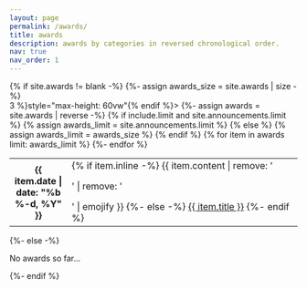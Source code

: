```yaml
---
layout: page
permalink: /awards/
title: awards
description: awards by categories in reversed chronological order.
nav: true
nav_order: 1
---
```

<!-- _pages/awards.md -->

<div class="awards">
{% if site.awards != blank -%}
{%- assign awards_size = site.awards | size -%}
<div class="table-responsive" {% if include.limit and site.announcements.scrollable and awards_size > 3 %}style="max-height: 60vw"{% endif %}>
    <table class="table table-sm table-borderless">
    {%- assign awards = site.awards | reverse -%}
    {% if include.limit and site.announcements.limit %}
    {% assign awards_limit = site.announcements.limit %}
    {% else %}
    {% assign awards_limit = awards_size %}
    {% endif %}
    {% for item in awards limit: awards_limit %}
    <tr>
        <th scope="row" style="width: 20%">{{ item.date | date: "%b %-d, %Y" }}</th>
        <td>
        {% if item.inline -%}
            {{ item.content | remove: '<p>' | remove: '</p>' | emojify }}
        {%- else -%}
            <a class="awards-title" href="{{ item.url | relative_url }}">{{ item.title }}</a>
        {%- endif %}
        </td>
    </tr>
    {%- endfor %}
    </table>
</div>
{%- else -%}
<p>No awards so far...</p>
{%- endif %}
</div>